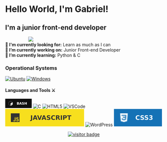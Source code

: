 # Hello World, I'm Gabriel!

## I'm a junior front-end developer

<img align='right' src='https://media0.giphy.com/media/kbRb4eyCNC0aMz5x68/200w.webp?cid=ecf05e47b5m1lqngimcyc2gkijufp8zaqs30mi85f9l3wx12&rid=200w.webp&ct=g' width='430"'>
<p>
  <br><strong>🙌 I'm currently looking for:</strong> Learn as much as I can
  <br><strong>🔭 I’m currently working on:</strong> Junior Front-end Developer
  <br><strong>🌱 I’m currently learning:</strong> Python & C
</p>

<!--https://media0.giphy.com/media/8fRwPZtbWkkX6/giphy.gif?cid=ecf05e47l0osxgvp7r8pseptjgi61k1jgt7foxinfxj58mws&rid=giphy.gif&ct=g -->

### Operational Systems 
<p> 
<a href="https://ubuntu.com/" target="_blank"><img alt="Ubuntu" src="https://img.shields.io/badge/Ubuntu-Focal%20Fossa-E95420?style=flat-square&logo=Ubuntu&logoColor=E95420"></a> <a href="https://www.microsoft.com/windows/" target="_blank"><img alt="Windows" src="https://img.shields.io/badge/Windows-10-00adef?style=flat-square&logo=windows&logoColor=00adef"></a>
</p>

#### Languages and Tools ⚔️
<p>
<img alt="Bash" height="30em" src="https://raw.githubusercontent.com/Magueija/Magueija/main/images/badges/languages%20and%20frameworks/full/bash.svg" />
<img alt="C" src="https://img.shields.io/badge/-Language-%234d4d4d?style=flat-square&logo=c&logoColor=ffffff&labelColor=%234d4d4d&color=%236e6e6e"> 
<img alt="HTML5" src="https://img.shields.io/badge/-HTML5-%23e34c26?style=flat-square&logo=css3&logoColor=ffffff&labelColor=%23e34c26&color=%23f06529"> 
<img alt="VSCode" src="https://img.shields.io/badge/IDE-VS%20Code-%23007ACC?style=flat-square&logo=Visual-studio-code"> 
<img alt="JavaScript" src="https://raw.githubusercontent.com/Magueija/Magueija/main/images/badges/languages%20and%20frameworks/full/javascript.svg"> 
<img alt="WordPress" src="https://camo.githubusercontent.com/72fa38beb2eb666c0ebb8a03b78e62ad62d4210a04c956c76210c15323fdd1dc/68747470733a2f2f696d672e736869656c64732e696f2f62616467652f2d576f726450726573732d2532333738374342353f7374796c653d666c61742d737175617265266c6f676f3d776f72647072657373266c6f676f436f6c6f723d464646464646266c6162656c436f6c6f723d25323334343431343026636f6c6f723d253233303037343943">
<img alt="CSS" src="https://raw.githubusercontent.com/Magueija/Magueija/main/images/badges/languages%20and%20frameworks/full/css3.svg">


<p align="center">
 <a href="https://github.com/toastfreak/" target="_blank"><img src="https://img.shields.io/github/followers/toastfreak?style=social" alt="visitor badge"/></a>
</p>
